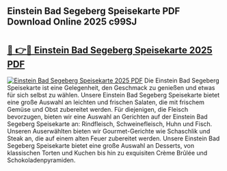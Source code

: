## Einstein Bad Segeberg Speisekarte PDF Download Online 2025 c99SJ

# <h2><a href="http://gcdvqhl.nevu.top/?p=Einstein+Bad+Segeberg+Speisekarte">🔗 👉🔴 Einstein Bad Segeberg Speisekarte 2025 PDF</a></h2>

[![Einstein Bad Segeberg Speisekarte 2025 PDF](https://i.imgur.com/dBaPXMq.png)](http://gcdvqhl.nevu.top/?p=Einstein+Bad+Segeberg+Speisekarte)
Die Einstein Bad Segeberg Speisekarte ist eine Gelegenheit, den Geschmack zu genießen und etwas für sich selbst zu wählen. Unsere Einstein Bad Segeberg Speisekarte bietet eine große Auswahl an leichten und frischen Salaten, die mit frischem Gemüse und Obst zubereitet werden. Für diejenigen, die Fleisch bevorzugen, bieten wir eine Auswahl an Gerichten auf der Einstein Bad Segeberg Speisekarte an: Rindfleisch, Schweinefleisch, Huhn und Fisch. Unseren Auserwählten bieten wir Gourmet-Gerichte wie Schaschlik und Steak an, die auf einem alten Feuer zubereitet werden. Unsere Einstein Bad Segeberg Speisekarte bietet eine große Auswahl an Desserts, von klassischen Torten und Kuchen bis hin zu exquisiten Crème Brûlée und Schokoladenpyramiden.

